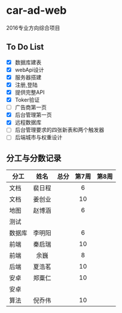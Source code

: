 # car-ad-web

2016专业方向综合项目

## To Do List

- [x] 数据库建表
- [x] webApi设计
- [x] 服务器搭建
- [x] 注册,登陆
- [x] 提供完整API
- [x] Toker验证
- [ ] 广告商第一页
- [x] 后台管理第一页
- [x] 远程数据库
- [ ] 后台管理要求的四张新表和两个触发器
- [ ] 后端城市与权重设计

## 分工与分数记录

|分工  |姓名  |总分  |第7周  |第8周 |
|------|:----:|:----:|:----:|----:|
|文档  |裴日程 |     |6      |     | 
|文档  |姜创业 |     |10     |     | 
|地图  |赵博涵 |     |6      |     | 
|测试  |      |      |      |     | 
|数据库|李明阳 |     |6      |     | 
|前端  |秦启瑞 |     |10     |     | 
|前端  |余巍  |      |8      |     | 
|后端  |夏浩茗 |     |10     |     | 
|安卓  |郑粟仁 |     |10     |     | 
|安卓  |      |      |       |     | 
|算法  |倪乔伟 |     |10     |     | 
